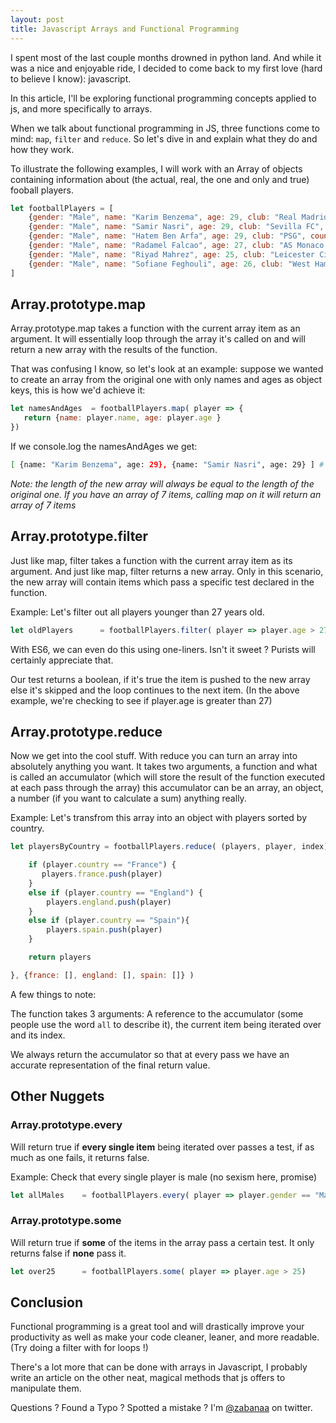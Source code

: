 ```yaml
---
layout: post
title: Javascript Arrays and Functional Programming
---
```


I spent most of the last couple months drowned in python land.
And while it was a nice and enjoyable ride, I decided to come back to my first
love (hard to believe I know): javascript.

In this article, I'll be exploring functional programming concepts applied to
js, and more specifically to arrays.

When we talk about functional programming in JS, three functions come to mind:
`map`, `filter` and `reduce`. So let's dive in and explain what they do and how
they work.

To illustrate the following examples, I will work with an Array of objects
containing information about (the actual, real, the one and only and true)
fooball players.

```javascript
let footballPlayers = [
    {gender: "Male", name: "Karim Benzema", age: 29, club: "Real Madrid CF", country: "Spain"},
    {gender: "Male", name: "Samir Nasri", age: 29, club: "Sevilla FC", country: "Spain"},
    {gender: "Male", name: "Hatem Ben Arfa", age: 29, club: "PSG", country: "France"},
    {gender: "Male", name: "Radamel Falcao", age: 27, club: "AS Monaco FC", country: "France"},
    {gender: "Male", name: "Riyad Mahrez", age: 25, club: "Leicester City FC", country: "England"},
    {gender: "Male", name: "Sofiane Feghouli", age: 26, club: "West Ham United", country: "England"},
]
```

## Array.prototype.map

Array.prototype.map takes a function with the current array item as an argument.
It will essentially loop through the array it's called on and will return a new
array with the results of the function.

That was confusing I know, so let's look at an example: suppose we wanted to
create an array from the original one with only names and ages as object keys,
this is how we'd achieve it:

```javascript
let namesAndAges  = footballPlayers.map( player => {
   return {name: player.name, age: player.age }
})

```
If we console.log the namesAndAges we get:

```bash
[ {name: "Karim Benzema", age: 29}, {name: "Samir Nasri", age: 29} ] # ...
```

_Note: the length of the new array will always be equal to the length of the
original one. If you have an array of 7 items, calling map on it will return an
array of 7 items_

## Array.prototype.filter

Just like map, filter takes a function with the current array item as its
argument. And just like map, filter returns a new array. Only in this scenario,
the new array will contain items which pass a specific test declared in the
function.

Example: Let's filter out all players younger than 27 years old.

```javascript
let oldPlayers      = footballPlayers.filter( player => player.age > 27 )
```
With ES6, we can even do this using one-liners. Isn't it sweet ? Purists will
certainly appreciate that.

Our test returns a boolean, if it's true the item is pushed to the new array
else it's skipped and the loop continues to the next item. (In the above
example, we're checking to see if player.age is greater than 27)

## Array.prototype.reduce

Now we get into the cool stuff. With reduce you can turn an array into
absolutely anything you want. It takes two arguments, a function and what is
called an accumulator (which will store the result of the function executed at
each pass through the array) this accumulator can be an array, an object, a
number (if you want to calculate a sum) anything really.

Example: Let's transfrom this array into an object with players sorted by
country.

```javascript
let playersByCountry = footballPlayers.reduce( (players, player, index) => {

    if (player.country == "France") {
       players.france.push(player)
    }
    else if (player.country == "England") {
        players.england.push(player)
    }
    else if (player.country == "Spain"){
        players.spain.push(player)
    }

    return players

}, {france: [], england: [], spain: []} )

```
A few things to note:

The function takes 3 arguments: A reference to the accumulator
(some people use the word `all` to describe it), the current item being iterated
over and its index.

We always return the accumulator so that at every pass we have an accurate
representation of the final return value.

## Other Nuggets

### Array.prototype.every

Will return true if **every single item** being iterated over passes a test, if
as much as one fails, it returns false.

Example: Check that every single player is male (no sexism here, promise)

```javascript
let allMales    = footballPlayers.every( player => player.gender == "Male" )
```

### Array.prototype.some

Will return true if **some** of the items in the array pass a certain test. It
only returns false if **none** pass it.

```javascript
let over25      = footballPlayers.some( player => player.age > 25)
```

## Conclusion

Functional programming is a great tool and will drastically improve your productivity
as well as make your code cleaner, leaner, and more readable. (Try doing a
filter with for loops !)

There's a lot more that can be done with arrays in Javascript, I probably write
an article on the other neat, magical methods that js offers to manipulate them.

Questions ? Found a Typo ? Spotted a mistake ? I'm
[@zabanaa](https://twitter.com/zabanaa_) on twitter.
